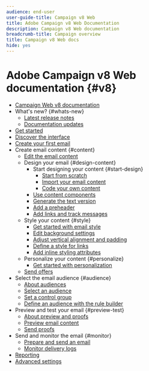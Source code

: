 ```yaml
---
audience: end-user
user-guide-title: Campaign v8 Web
title: Adobe Campaign v8 Web Documentation
description: Campaign v8 Web documentation
breadcrumb-title: Campaign overview
title: Campaign v8 Web docs
hide: yes
---
```


# Adobe Campaign v8 Web documentation {#v8}

+ [Campaign Web v8 documentation](campaign-web-home.md)
+ What's new? {#whats-new}
  + [Latest release notes](rn/release-notes.md)
  + [Documentation updates](rn/documentation-updates.md)
+ [Get started](get-started/get-started.md)
+ [Discover the interface](get-started/user-interface.md)
+ [Create your first email](email/create-email.md)
+ Create email content {#content}
  + [Edit the email content](content/edit-content.md)
  + Design your email {#design-content}
    + Start designing your content {#start-design}
      + [Start from scratch ](content/create-email-content.md)
      + [Import your email content](content/existing-content.md)
      + [Code your own content](content/code-content.md)
    + [Use content components](content/content-components.md)
    + [Generate the text version](content/text-version-email.md)
    + [Add a preheader](content/preheader.md)
    + [Add links and track messages](content/message-tracking.md)    
  + Style your content {#style}
    + [Get started with email style](content/get-started-email-style.md)
    + [Edit background settings](content/backgrounds.md)
    + [Adjust vertical alignment and padding](content/alignment-and-padding.md)
    + [Define a style for links](content/styling-links.md)
    + [Add inline styling attributes](content/inline-styling.md)
  + Personalize your content {#personalize}
    + [Get started with personalization](personalization/personalize.md)
  + [Send offers](content/offers.md)
+ Select the email audience {#audience}
  + [About audiences](audience/about-audiences.md)
  + [Select an audience](audience/add-audience.md)
  + [Set a control group](audience/control-group.md)
  + [Define an audience with the rule builder](audience/segment-builder.md)
+ Preview and test your email {#preview-test}
  + [About preview and proofs](preview-test/preview-test.md) 
  + [Preview email content](preview-test/preview-content.md)
  + [Send proofs](preview-test/proofs.md)
+ Send and monitor the email {#monitor}
  + [Prepare and send an email](monitor/prepare-send.md)
  + [Monitor delivery logs](monitor/delivery-logs.md)
+ [Reporting](reporting/reports.md)
+ [Advanced settings](advanced-settings/delivery-settings.md)